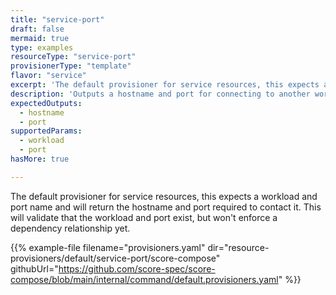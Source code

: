 ```yaml
---
title: "service-port"
draft: false
mermaid: true
type: examples
resourceType: "service-port"
provisionerType: "template"
flavor: "service"
excerpt: 'The default provisioner for service resources, this expects a workload and port name and will return the hostname and port required to contact it. This will validate that the workload and port exist, but won&#39;t enforce a dependency relationship yet.'
description: 'Outputs a hostname and port for connecting to another workload.'
expectedOutputs: 
  - hostname
  - port
supportedParams: 
  - workload
  - port
hasMore: true

---
```


The default provisioner for service resources, this expects a workload and port name and will return the hostname and port required to contact it. This will validate that the workload and port exist, but won't enforce a dependency relationship yet.

{{% example-file filename="provisioners.yaml" dir="resource-provisioners/default/service-port/score-compose" githubUrl="https://github.com/score-spec/score-compose/blob/main/internal/command/default.provisioners.yaml" %}}
